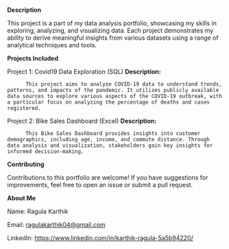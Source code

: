 **Description**

This project is a part of my data analysis portfolio, showcasing my skills in exploring, analyzing, and visualizing data. Each project demonstrates my ability to derive meaningful insights from various datasets using a range of analytical techniques and tools.

**Projects Included**

Project 1: Covid19 Data Exploration (SQL)
          **Description:**
          
          This project aims to analyze COVID-19 data to understand trends, patterns, and impacts of the pandemic. It utilizes publicly available data sources to explore various aspects of the COVID-19 outbreak, with a particular focus on analyzing the percentage of deaths and cases registered.
Project 2: Bike Sales Dashboard (Excel)
          **Description:**
          
          This Bike Sales Dashboard provides insights into customer demographics, including age, income, and commute distance. Through data analysis and visualization, stakeholders gain key insights for informed decision-making.

**Contributing**

Contributions to this portfolio are welcome! If you have suggestions for improvements, feel free to open an issue or submit a pull request.

**About Me**

Name: Ragula Karthik

Email: ragulakarthik04@gmail.com

LinkedIn: https://www.linkedin.com/in/karthik-ragula-5a5b94220/
